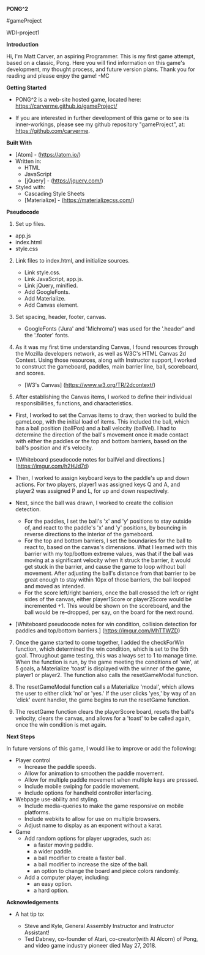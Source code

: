 **PONG^2**

#gameProject

WDI-project1

**Introduction**

Hi, I'm Matt Carver, an aspiring Programmer.  This is my first game attempt, based on a classic, Pong.  Here you will find information on this game's development, my thought process, and future version plans.  Thank you for reading and please enjoy the game!  -MC

**Getting Started**
- PONG^2 is a web-site hosted game, located here: https://carverme.github.io/gameProject/

- If you are interested in further development of this game or to see its inner-workings, please see my github repository "gameProject", at: https://github.com/carverme.

**Built With**
- [Atom] - (https://atom.io/)
- Written in:
    - HTML
    - JavaScript
    - [jQuery] - (https://jquery.com/)
- Styled with:
    - Cascading Style Sheets
    - [Materialize] - (https://materializecss.com/)

**Pseudocode**
1. Set up files.
  - app.js
  - index.html
  - style.css

2. Link files to index.html, and initialize sources.
      - Link style.css.
      - Link JavaScript, app.js.
      - Link jQuery, minified.
      - Add GoogleFonts.
      - Add Materialize.
      - Add Canvas element.

3. Set spacing, header, footer, canvas.
      - GoogleFonts ('Jura' and 'Michroma') was used for the '.header' and the '.footer' fonts.

4. As it was my first time understanding Canvas, I found resources through the Mozilla developers network, as well as W3C's HTML Canvas 2d Context.  Using those resources, along with Instructor support, I worked to construct the gameboard, paddles, main barrier line, ball, scoreboard, and scores.
      - [W3's Canvas] (https://www.w3.org/TR/2dcontext/)

5. After establishing the Canvas items, I worked to define their individual responsibilities, functions, and characteristics.
- First, I worked to set the Canvas items to draw, then worked to build the gameLoop, with the initial load of items.  This included the ball, which has a ball position (ballPos) and a ball velocity (ballVel).  I had to determine the direction of the ball's movement once it made contact with either the paddles or the top and bottom barriers, based on the ball's position and it's velocity.

- ![Whiteboard pseudocode notes for ballVel and directions.] (https://imgur.com/h2HJd7d)

- Then, I worked to assign keyboard keys to the paddle's up and down actions.  For two players, player1 was assigned keys Q and A, and player2 was assigned P and L, for up and down respectively.

- Next, since the ball was drawn, I worked to create the collision detection.
  - For the paddles, I set the ball's 'x' and 'y' positions to stay outside of, and react to the paddle's 'x' and 'y' positions, by bouncing in reverse directions to the interior of the gameboard.
  - For the top and bottom barriers, I set the boundaries for the ball to react to, based on the canvas's dimensions.  What I learned with this barrier with my top/bottom extreme values, was that if the ball was moving at a significant velocity when it struck the barrier, it would get stuck in the barrier, and cause the game to loop without ball movement.  After adjusting the ball's distance from that barrier to be great enough to stay within 10px of those barriers, the ball looped and moved as intended.
  - For the score left/right barriers, once the ball crossed the left or right sides of the canvas, either player1Score or player2Score would be incremented +1.  This would be shown on the scoreboard, and the ball would be re-dropped, per say, on the board for the next round.

- [Whiteboard pseudocode notes for win condition, collision detection for paddles and top/bottom barriers.]
(https://imgur.com/MhTTWZD)

7. Once the game started to come together, I added the checkForWin function, which determined the win condition, which is set to the 5th goal.  Throughout game testing, this was always set to 1 to manage time.  When the function is run, by the game meeting the conditions of 'win', at 5 goals, a Materialize 'toast' is displayed with the winner of the game, player1 or player2.  The function also calls the resetGameModal function.

8. The resetGameModal function calls a Materialize 'modal', which allows the user to either click 'no' or 'yes.'  If the user clicks 'yes,' by way of an 'click' event handler, the game begins to run the resetGame function.

9. The resetGame function clears the playerScore board, resets the ball's velocity, clears the canvas, and allows for a 'toast' to be called again, once the win condition is met again.

**Next Steps**

In future versions of this game, I would like to improve or add the following:

- Player control
    - Increase the paddle speeds.
    - Allow for animation to smoothen the paddle movement.
    - Allow for multiple paddle movement when multiple keys are pressed.
    - Include mobile swiping for paddle movement.
    - Include options for handheld controller interfacing.
- Webpage use-ability and styling.
    - Include media-queries to make the game responsive on mobile platforms.
    - Include webkits to allow for use on multiple browsers.
    - Adjust name to display as an exponent without a karat.
- Game
    - Add random options for player upgrades, such as:
        - a faster moving paddle.
        - a wider paddle.
        - a ball modifier to create a faster ball.
        - a ball modifier to increase the size of the ball.
        - an option to change the board and piece colors randomly.
    - Add a computer player, including:
        - an easy option.
        - a hard option.

**Acknowledgements**

- A hat tip to:

     - Steve and Kyle, General Assembly Instructor and Instructor Assistant!
     - Ted Dabney, co-founder of Atari, co-creator(with Al Alcorn) of Pong, and video game industry pioneer died May 27, 2018.  
